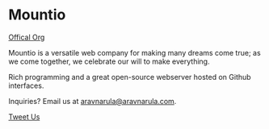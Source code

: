 # Mountio
[Offical Org](https://github.com/mountio/)

Mountio is a versatile web company for making many dreams come true; as we come together, we celebrate our will to make everything.

Rich programming and a great open-source webserver hosted on Github interfaces.

Inquiries? Email us at [aravnarula@aravnarula.com](mailto:aravnarula@aravnarula.com).

[Tweet Us](https://twitter.com/intent/tweet?text=Support%mountio%27i%20just%20joined%20the%20MountioVistorsList%20so..%20wait-AndSupport%20Mountio%20at%20https://github.com/Mountio/Mountio.github.io/edit/master/README.md!%20)
